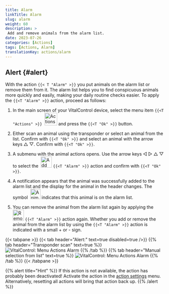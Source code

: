 ```yaml
---
title: Alarm
linkTitle: Alarm
slug: alarm
weight: 60
description: >
 Add and remove animals from the alarm list.
date: 2023-07-26
categories: [Actions]
tags: [Actions, Alarm]
translationKey: actions/alarm
---
```


## Alert {#alert}

With the action `{{< T "Alarm" >}}` you put animals on the alarm list or remove them from it. The alarm list helps you to find conspicuous animals more quickly and easily, making your daily routine checks easier. To apply the `{{<T "Alarm" >}}` action, proceed as follows:

1. In the main screen of your VitalControl device, select the menu item `{{<T "Actions" >}}` &nbsp;<img src="/icons/actions.svg" width="40" align="bottom" alt="Actions" />  and press the `{{<T "Ok" >}}` button.

2. Either scan an animal using the transponder or select an animal from the list. Confirm with `{{<T "Ok" >}}` and select an animal with the arrow keys △ ▽. Confirm with `{{<T "Ok" >}}`.

3. A submenu with the animal actions opens. Use the arrow keys ◁ ▷ △ ▽ to select the &nbsp;<img src="/icons/actions/alarm.svg" width="35" align="bottom" alt="Add alarm" /> `{{<T "Alarm" >}}` action and confirm with `{{<T "Ok" >}}`.

4. A notification appears that the animal was successfully added to the alarm list and the display for the animal in the header changes. The symbol &nbsp;<img src="/icons/header/animal-in-alarm.svg" width="32" align="bottom" alt="Animal in alarm" /> indicates that this animal is on the alarm list.

5. You can remove the animal from the alarm list again by applying the &nbsp;<img src="/icons/actions/alarm-minus.svg" width="35" align="bottom" alt="Remove alarm" /> `{{<T "Alarm" >}}` action again. Whether you add or remove the animal from the alarm list by using the `{{<T "Alarm" >}}` action is indicated with a small + or - sign.

{{< tabpane >}}
{{< tab header="Alert:" text=true disabled=true />}}
{{% tab header="Transponder scan" text=true %}}
![VitalControl: Menu Actions Alarm](../images/alarm-scan.png "Alarm")
{{% /tab %}}
{{% tab header="Manual selection from list" text=true %}}
![VitalControl: Menu Actions Alarm](../images/alarm.png "Alarm")
{{% /tab %}}
{{< /tabpane >}}

{{% alert title="Hint" %}}
If this action is not available, the action has probably been deactivated! Activate the action in the [action settings](../setting/) menu. Alternatively, resetting all actions will bring that action back up.
{{% /alert %}}
